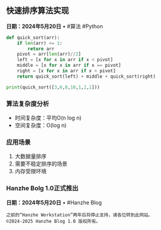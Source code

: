 ## 快速排序算法实现

**日期：2024年5月20日**  •  #算法 #Python

```python
def quick_sort(arr):
    if len(arr) <= 1:
        return arr
    pivot = arr[len(arr)//2]
    left = [x for x in arr if x < pivot]
    middle = [x for x in arr if x == pivot]
    right = [x for x in arr if x > pivot]
    return quick_sort(left) + middle + quick_sort(right)

print(quick_sort([3,6,8,10,1,2,1]))
```

### 算法复杂度分析
- 时间复杂度：平均O(n log n)
- 空间复杂度：O(log n)

### 应用场景
1. 大数据量排序
2. 需要不稳定排序的场景
3. 内存受限环境
### Hanzhe Bolg 1.0正式推出

**日期：2024年5月20日**  •  #Hanzhe Blog

```大家好，我是Hanzhe。六年级的我摔断了腿，闷在家里没事干，所以制作了'Hanzhe Blog 1.0'
之前的“Hanzhe Workstation”两年后将停止支持，请各位转到此网站。
©2024-2025 Hanzhe Blog 1.0 版权所有。
```

